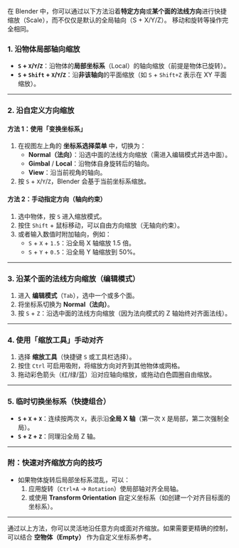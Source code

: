 在 Blender 中，你可以通过以下方法沿着**特定方向**或**某个面的法线方向**进行快捷缩放（Scale），而不仅仅是默认的全局轴向（S + X/Y/Z）。 移动和旋转等操作完全相同。   
### **1. 沿物体局部轴向缩放**
- **`S` + `X`/`Y`/`Z`**：沿物体的**局部坐标系**（Local）的轴向缩放（前提是物体已旋转）。
- **`S` + `Shift` + `X`/`Y`/`Z`**：沿**非该轴向**的平面缩放（如 `S` + `Shift+Z` 表示在 XY 平面缩放）。

---

### **2. 沿自定义方向缩放**
#### **方法 1：使用「变换坐标系」**
1. 在视图左上角的 **坐标系选择菜单** 中，切换为：
   - **Normal（法向）**：沿选中面的法线方向缩放（需进入编辑模式并选中面）。
   - **Gimbal** / **Local**：沿物体自身旋转后的轴向。
   - **View**：沿当前视角的轴向。
2. 按 `S` + `X`/`Y`/`Z`，Blender 会基于当前坐标系缩放。

#### **方法 2：手动指定方向（轴向约束）**
1. 选中物体，按 `S` 进入缩放模式。
2. 按住 `Shift` + 鼠标移动，可以自由方向缩放（无轴向约束）。
3. 或者输入数值时附加轴向，例如：
   - `S` + `X` + `1.5`：沿全局 X 轴缩放 1.5 倍。
   - `S` + `Y` + `0.5`：沿全局 Y 轴缩放到 50%。

---

### **3. 沿某个面的法线方向缩放（编辑模式）**
1. 进入 **编辑模式**（`Tab`），选中一个或多个面。
2. 将坐标系切换为 **Normal（法向）**。
3. 按 `S` + `Z`：沿选中面的法线方向缩放（因为法向模式的 Z 轴始终对齐面法线）。

---

### **4. 使用「缩放工具」手动对齐**
1. 选择 **缩放工具**（快捷键 `S` 或工具栏选择）。
2. 按住 `Ctrl` 可启用吸附，将缩放方向对齐到其他物体或网格。
3. 拖动彩色箭头（红/绿/蓝）沿对应轴向缩放，或拖动白色圆圈自由缩放。

---

### **5. 临时切换坐标系（快捷组合）**
- **`S` + `X` + `X`**：连续按两次 `X`，表示沿**全局 X 轴**（第一次 `X` 是局部，第二次强制全局）。
- **`S` + `Z` + `Z`**：同理沿全局 Z 轴。

---

### **附：快速对齐缩放方向的技巧**
- 如果物体旋转后局部坐标系混乱，可以：
  1. 应用旋转（`Ctrl+A` → `Rotation`）使局部轴对齐全局轴。
  2. 或使用 **Transform Orientation** 自定义坐标系（如创建一个对齐目标面的坐标系）。

---

通过以上方法，你可以灵活地沿任意方向或面对齐缩放。如果需要更精确的控制，可以结合 **空物体（Empty）** 作为自定义坐标系参考。